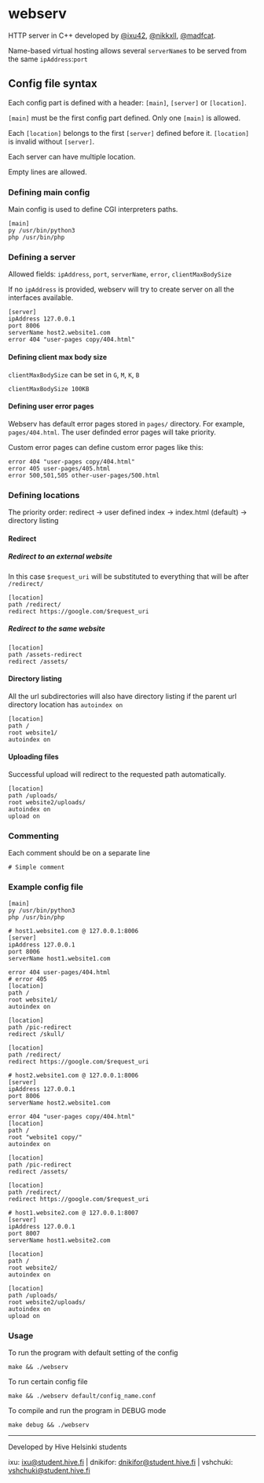 # webserv
HTTP server in C++ developed by [@ixu42](https://github.com/ixu42), [@nikkxll](https://github.com/nikkxll), [@madfcat](https://github.com/madfcat).

Name-based virtual hosting allows several `serverName`s to be served from the same `ipAddress`:`port`

## Config file syntax

Each config part is defined with a header: `[main]`, `[server]` or `[location]`.

`[main]` must be the first config part defined. Only one `[main]` is allowed.

Each `[location]` belongs to the first `[server]` defined before it. `[location]` is invalid without `[server]`.

Each server can have multiple location.

Empty lines are allowed.

### Defining main config

Main config is used to define CGI interpreters paths.

```
[main]
py /usr/bin/python3
php /usr/bin/php
```

### Defining a server

Allowed fields: `ipAddress`, `port`, `serverName`, `error`, `clientMaxBodySize`

If no `ipAddress` is provided, webserv will try to create server on all the interfaces available.

```
[server]
ipAddress 127.0.0.1
port 8006
serverName host2.website1.com
error 404 "user-pages copy/404.html"
```

#### Defining client max body size


`clientMaxBodySize` can be set in `G`, `M`, `K`, `B`

```
clientMaxBodySize 100KB
```

#### Defining user error pages

Webserv has default error pages stored in `pages/` directory. For example, `pages/404.html`. The user definded error pages will take priority.

Custom error pages can define custom error pages like this:

```
error 404 "user-pages copy/404.html"
error 405 user-pages/405.html
error 500,501,505 other-user-pages/500.html
```

### Defining locations

The priority order: redirect -> user defined index -> index.html (default) -> directory listing

#### Redirect

##### Redirect to an external website

In this case `$request_uri` will be substituted to everything that will be after `/redirect/`

```
[location]
path /redirect/
redirect https://google.com/$request_uri
```


##### Redirect to the same website

```
[location]
path /assets-redirect
redirect /assets/
```

#### Directory listing 

All the url subdirectories will also have directory listing if the parent url directory location has `autoindex on`

```
[location]
path /
root website1/
autoindex on
```

#### Uploading files

Successful upload will redirect to the requested path automatically.

```
[location]
path /uploads/
root website2/uploads/
autoindex on
upload on
```

### Commenting

Each comment should be on a separate line

```
# Simple comment
```

###  Example config file
```
[main]
py /usr/bin/python3
php /usr/bin/php

# host1.website1.com @ 127.0.0.1:8006
[server]
ipAddress 127.0.0.1
port 8006
serverName host1.website1.com

error 404 user-pages/404.html
# error 405
[location]
path /
root website1/
autoindex on

[location]
path /pic-redirect
redirect /skull/

[location]
path /redirect/
redirect https://google.com/$request_uri

# host2.website1.com @ 127.0.0.1:8006
[server]
ipAddress 127.0.0.1
port 8006
serverName host2.website1.com

error 404 "user-pages copy/404.html"
[location]
path /
root "website1 copy/"
autoindex on

[location]
path /pic-redirect
redirect /assets/

[location]
path /redirect/
redirect https://google.com/$request_uri

# host1.website2.com @ 127.0.0.1:8007
[server]
ipAddress 127.0.0.1
port 8007
serverName host1.website2.com

[location]
path /
root website2/
autoindex on

[location]
path /uploads/
root website2/uploads/
autoindex on
upload on
```

### Usage

To run the program with default setting of the config

```
make && ./webserv
```

To run certain config file

```
make && ./webserv default/config_name.conf
```

To compile and run the program in DEBUG mode

```
make debug && ./webserv
```
---
Developed by Hive Helsinki students

ixu: ixu@student.hive.fi | dnikifor: dnikifor@student.hive.fi | vshchuki: vshchuki@student.hive.fi
